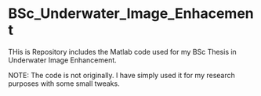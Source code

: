 # BSc_Underwater_Image_Enhacement

THis is Repository includes the Matlab code used for my BSc Thesis in Underwater Image Enhancement.

NOTE: The code is not originally. I have simply used it for my research purposes with some small tweaks.
